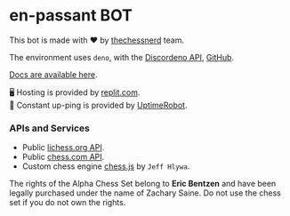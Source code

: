 
# en-passant BOT

This bot is made with ❤️ by [thechessnerd](https://www.instagram.com/thechessnerd/) team.

The environment uses `deno`, with the [Discordeno API](https://discordeno.mod.land/), [GitHub](https://github.com/discordeno/discordeno/).

[Docs are available here](https://doc.deno.land/https://deno.land/x/discordeno@13.0.0-rc34/mod.ts).

🖥 Hosting is provided by [replit.com](https://replit.com/).\
🏓 Constant up-ping is provided by [UptimeRobot](https://uptimerobot.com).

### APIs and Services

- Public [lichess.org API](https://lichess.org/api).
- Public [chess.com API](https://www.chess.com/news/view/published-data-api).
- Custom chess engine [chess.js](https://github.com/jhlywa/chess.js) by `Jeff Hlywa`.

The rights of the Alpha Chess Set belong to **Eric Bentzen** and have been legally purchased under the name of Zachary Saine. Do not use the chess set if you do not own the rights.
